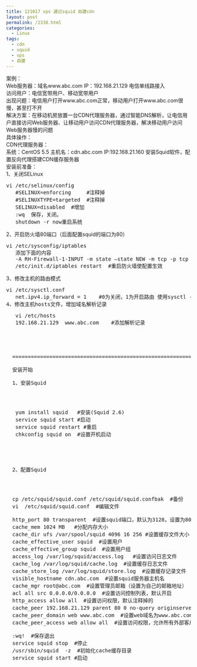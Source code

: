 ```yaml
---
title: 121017 vps 通过squid 自建cdn
layout: post
permalink: /2338.html
categories:
  - Linux
tags:
  - cdn
  - squid
  - vps
  - 自建
---
```

案例：  
Web服务器：域名www.abc.com IP：192.168.21.129 电信单线路接入  
访问用户：电信宽带用户、移动宽带用户  
出现问题：电信用户打开www.abc.com正常，移动用户打开www.abc.com很慢，甚至打不开  
解决方案：在移动机房放置一台CDN代理服务器，通过智能DNS解析，让电信用户直接访问Web服务器、让移动用户访问CDN代理服务器，解决移动用户访问Web服务器慢的问题  
具体操作：  
CDN代理服务器：  
系统：CentOS 5.5 主机名：cdn.abc.com IP:192.168.21.160 安装Squid软件，配置反向代理搭建CDN缓存服务器  
安装前准备：  
1、关闭SELinux

<pre lang="php">vi /etc/selinux/config
   #SELINUX=enforcing     #注释掉
   #SELINUXTYPE=targeted  #注释掉
   SELINUX=disabled  #增加
   :wq  保存，关闭。
   shutdown -r now重启系统
</pre>

2、开启防火墙80端口（后面配置squid的端口为80）

<pre lang="php">vi /etc/sysconfig/iptables
   添加下面的内容
   -A RH-Firewall-1-INPUT -m state –state NEW -m tcp -p tcp –dport 80 -j ACCEPT
   /etc/init.d/iptables restart  #重启防火墙使配置生效
</pre>

3、修改主机的路由模式

<pre lang="php">vi /etc/sysctl.conf
   net.ipv4.ip_forward = 1    #0为关闭，1为开启路由 使用sysctl -p 命令查看
4、修改主机hosts文件，增加域名解析记录
<pre lang="php">
   vi /etc/hosts
   192.168.21.129  www.abc.com    #添加解析记录
</pre>


<p>
  ===========================================================================<br />
  安装开始<br />
  1、安装Squid
</p>


<pre lang="php">
   yum install squid   #安装(Squid 2.6)
   service squid start #启动
   service squid restart #重启
   chkconfig squid on  #设置开机启动
</pre>


<p>
  2、配置Squid  
</p>


<pre lang="php">
  cp /etc/squid/squid.conf /etc/squid/squid.confbak  #备份
  vi  /etc/squid/squid.conf  #编辑文件
 
  http_port 80 transparent  #设置squid端口，默认为3128，设置为80，客户端打开网站的时候不需要输入端口号
  cache_mem 1024 MB   #分配内存大小
  cache_dir ufs /var/spool/squid 4096 16 256 #设置缓存文件大小
  cache_effective_user squid  #设置用户
  cache_effective_group squid  #设置用户组
  access_log /var/log/squid/access.log   #设置访问日志文件
  cache_log /var/log/squid/cache.log  #设置缓存日志文件
  cache_store_log /var/log/squid/store.log  #设置缓存记录文件
  visible_hostname cdn.abc.com  #设置squid服务器主机名
  cache_mgr root@abc.com  #设置管理员邮箱（设置为自己的邮箱地址）
  acl all src 0.0.0.0/0.0.0.0  #设置访问控制列表，默认开启
  http_access allow all  #设置访问权限，默认注释掉的
  cache_peer 192.168.21.129 parent 80 0 no-query originserver name=web  #用户访问web时，Squid向192.168.21.129的80端口发送请求
  cache_peer_domain web www.abc.com  #设置web域名为www.abc.com
  cache_peer_access web allow all  #设置访问权限，允许所有外部客户端访问web
 
  :wq!  #保存退出 
  service squid stop  #停止
  /usr/sbin/squid  -z  #初始化cache缓存目录
  service squid start #启动
</pre>